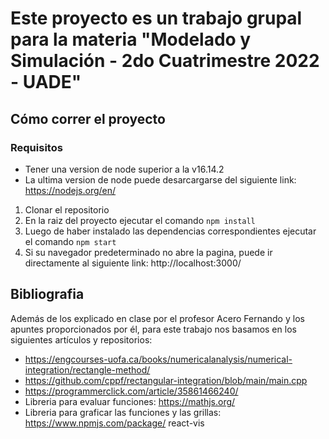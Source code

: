 # Este proyecto es un trabajo grupal para la materia "Modelado y Simulación - 2do Cuatrimestre 2022 - UADE"

## Cómo correr el proyecto

### Requisitos

- Tener una version de node superior a la v16.14.2
- La ultima version de node puede desarcargarse del siguiente link: https://nodejs.org/en/

1. Clonar el repositorio
2. En la raiz del proyecto ejecutar el comando ``` npm install ```
3. Luego de haber instalado las dependencias correspondientes ejecutar el comando ``` npm start ```
4. Si su navegador predeterminado no abre la pagina, puede ir directamente al siguiente link: http://localhost:3000/

## Bibliografia

Además de los explicado en clase por el profesor Acero Fernando y los apuntes proporcionados por él, para este trabajo nos basamos en los siguientes artículos y repositorios:

- https://engcourses-uofa.ca/books/numericalanalysis/numerical-integration/rectangle-method/
- https://github.com/cppf/rectangular-integration/blob/main/main.cpp
- https://programmerclick.com/article/35861466240/
- Libreria para evaluar funciones: https://mathjs.org/
- Libreria para graficar las funciones y las grillas: https://www.npmjs.com/package/ react-vis


